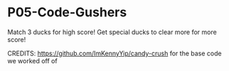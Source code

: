 # P05-Code-Gushers
Match 3 ducks for high score!
Get special ducks to clear more for more score!

CREDITS:
https://github.com/ImKennyYip/candy-crush for the base code we worked off of